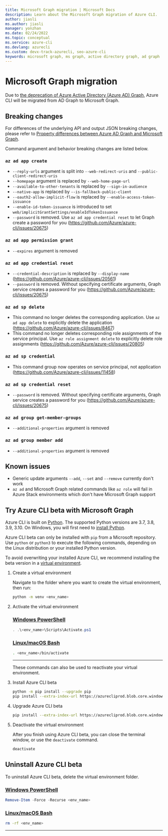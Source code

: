 ```yaml
---
title: Microsoft Graph migration | Microsoft Docs
description: Learn about the Microsoft Graph migration of Azure CLI.
author: jiasli
ms.author: jiasli
manager: yonzhan
ms.date: 02/24/2022
ms.topic: conceptual
ms.service: azure-cli
ms.devlang: azurecli
ms.custom: devx-track-azurecli, seo-azure-cli
keywords: microsoft graph, ms graph, active directory graph, ad graph
---
```


# Microsoft Graph migration

Due to [the deprecation of Azure Active Directory (Azure AD) Graph](/graph/migrate-azure-ad-graph-overview), Azure CLI will be migrated from AD Graph to Microsoft Graph.

## Breaking changes

For differences of the underlying API and output JSON breaking changes, please refer to [Property differences between Azure AD Graph and Microsoft Graph](/graph/migrate-azure-ad-graph-property-differences).

Command argument and behavior breaking changes are listed below.

### `az ad app create`

- `--reply-urls` argument is split into `--web-redirect-uris` and `--public-client-redirect-uris`
- `--homepage` argument is replaced by `--web-home-page-url`
- `--available-to-other-tenants` is replaced by `--sign-in-audience`
- `--native-app` is replaced by `--is-fallback-public-client`
- `--oauth2-allow-implicit-flow` is replaced by `--enable-access-token-issuance`
- `--enable-id-token-issuance` is introduced to set `web/implicitGrantSettings/enableIdTokenIssuance`
- `--password` is removed. Use `az ad app credential reset` to let Graph create a password for you (https://github.com/Azure/azure-cli/issues/20675)

### `az ad app permission grant`

- `--expires` argument is removed

### `az ad app credential reset`

- `--credential-description` is replaced by `--display-name` (https://github.com/Azure/azure-cli/issues/20561)
- `--password` is removed. Without specifying certificate arguments, Graph service creates a password for you (https://github.com/Azure/azure-cli/issues/20675)

### `az ad sp delete`

- This command no longer deletes the corresponding application. Use `az ad app delete` to explicitly delete the application (https://github.com/Azure/azure-cli/issues/8467)
- This command no longer deletes corresponding role assignments of the service principal. Use `az role assignment delete` to explicitly delete role assignments (https://github.com/Azure/azure-cli/issues/20805)

### `az ad sp credential`

- This command group now operates on service principal, not application (https://github.com/Azure/azure-cli/issues/11458)

### `az ad sp credential reset`

- `--password` is removed. Without specifying certificate arguments, Graph service creates a password for you (https://github.com/Azure/azure-cli/issues/20675)

### `az ad group get-member-groups`

- `--additional-properties` argument is removed

### `az ad group member add`

- `--additional-properties` argument is removed

## Known issues

- Generic update arguments `--add`, `--set` and `--remove` currently don't work
- `az ad` and Microsoft Graph related commands like `az role` will fail in Azure Stack environments which don't have Microsoft Graph support

## Try Azure CLI beta with Microsoft Graph

Azure CLI is built on [Python](https://www.python.org/). The supported Python versions are 3.7, 3.8, 3.9, 3.10. On Windows, you will first need to [install Python](https://www.python.org/downloads/windows/).

Azure CLI beta can only be installed with `pip` from a Microsoft repository. Use `python` or `python3` to execute the following commands, depending on the Linux distribution or your installed Python version.

To avoid overwriting your installed Azure CLI, we recommend installing the beta version in a [virtual environment](https://docs.python.org/3/tutorial/venv.html).

1. Create a virtual environment

   Navigate to the folder where you want to create the virtual environment, then run:

   ```bash
   python -m venv <env_name>
   ```

1. Activate the virtual environment

   ### [Windows PowerShell](#tab/powershell)

   ```powershell
   . .\<env_name>\Scripts\Activate.ps1
   ```

   ### [Linux/macOS Bash](#tab/bash)

   ```bash
   . <env_name>/bin/activate
   ```
   ---
   These commands can also be used to reactivate your virtual environment.

1. Install Azure CLI beta

   ```bash
   python -m pip install --upgrade pip
   pip install --extra-index-url https://azurecliprod.blob.core.windows.net/beta/simple/ azure-cli
   ```

1. Upgrade Azure CLI beta

   ```bash
   pip install --extra-index-url https://azurecliprod.blob.core.windows.net/beta/simple/ --upgrade azure-cli
   ```

2. Deactivate the virtual environment

   After you finish using Azure CLI beta, you can close the terminal window, or use the `deactivate` command.

   ```bash
   deactivate
   ```

## Uninstall Azure CLI beta

To uninstall Azure CLI beta, delete the virtual environment folder.

### [Windows PowerShell](#tab/powershell)

```powershell
Remove-Item -Force -Recurse <env_name>
```

### [Linux/macOS Bash](#tab/bash)

```bash
rm -rf <env_name>
```

---
